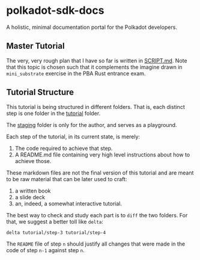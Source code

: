# polkadot-sdk-docs
A holistic, minimal documentation portal for the Polkadot developers.

## Master Tutorial

The very, very rough plan that I have so far is written in [SCRIPT.md](./SCRIPT.md). Note that this
topic is chosen such that it complements the imagine drawn in `mini_substrate` exercise in the PBA
Rust entrance exam.

## Tutorial Structure

This tutorial is being structured in different folders. That is, each distinct step is one folder in
the [tutorial](./tutorial/) folder.

The [staging](./staging/) folder is only for the author, and serves as a playground.

Each step of the tutorial, in its current state, is merely:

1. The code required to achieve that step.
2. A README.md file containing very high level instructions about how to achieve those.

These markdown files are not the final version of this tutorial and are meant to be raw material
that can be later used to craft:

1. a written book
2. a slide deck
3. an, indeed, a somewhat interactive tutorial.


The best way to check and study each part is to `diff` the two folders. For that, we suggest a
better toll like `delta`:

```
delta tutorial/step-3 tutorial/step-4
```

The `README` file of step `n` should justify all changes that were made in the code of step `n-1`
against step `n`.

